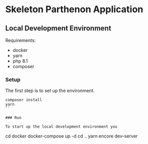 Skeleton Parthenon Application
==============================


## Local Development Environment

Requirements:

* docker
* yarn
* php 8.1
* composer

### Setup

The first step is to set up the environment.

```
composer install
yarn
``

### Run

To start up the local development environment you

```
cd docker
docker-compose up -d
cd ..
yarn encore dev-server
```